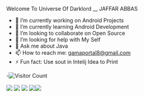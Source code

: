 Welcome To Universe Of Darklord __ JAFFAR ABBAS

- 🔭 I’m currently working on Android Projects
- 🌱 I’m currently learning Android Development
- 👯 I’m looking to collaborate on Open Source 
- 🤔 I’m looking for help with My Self
- 💬 Ask me about Java
- 📫 How to reach me: gamaportal8@gmail.com
- ⚡ Fun fact: Use sout in Intelij Idea to Print 

-![Visitor Count](https://profile-counter.glitch.me/{jaffarabbas}/count.svg)

<!-- ![Anurag's GitHub stats](https://github-readme-stats.vercel.app/api?username=jaffarabbas&show_icons=true&theme=radical)  [![Top Langs](https://github-readme-stats.vercel.app/api/top-langs/?username=jaffarabbas&layout=compact)](https://github.com/anuraghazra/github-readme-stats)[![jaffarabbas's wakatime stats](https://github-readme-stats.vercel.app/api/wakatime?jaffarabbas=willianrod)](https://github.com/jaffar/jaffarabbas) -->

 

<a>
  <img align="center" src="https://github-readme-stats.vercel.app/api?username=jaffarabbas&show_icons=true&theme=radical" />
</a>
<a>
  <img align="center" src="https://github-readme-stats.vercel.app/api/top-langs/?username=jaffarabbas&layout=compact" />
</a>
<a>
  <img align="center" src="https://github-readme-stats.vercel.app/api/wakatime?jaffarabbas=willianrod" />
</a>


<a>
<img align="center" src="https://github-readme-stats.vercel.app/api/pin/?username=jaffarabbas&repo=React-Web-Application-Development" /><img align="center" src="https://github-readme-stats.vercel.app/api/pin/?username=jaffarabbas&repo=C-sharp-Practice" />
<a/>


